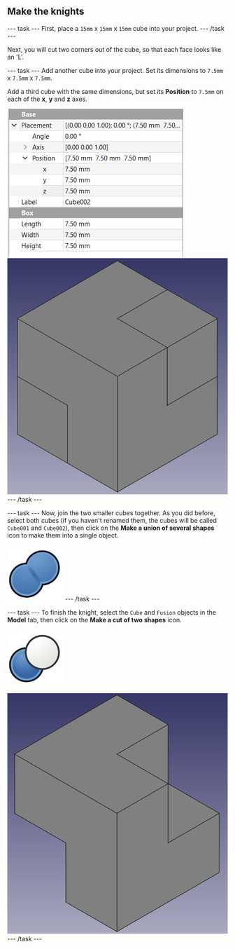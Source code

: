 ## Make the knights

--- task ---
First, place a `15mm` x `15mm` x `15mm` cube into your project.
--- /task ---

Next, you will cut two corners out of the cube, so that each face looks like an 'L'.

--- task ---
Add another cube into your project. Set its dimensions to `7.5mm` x `7.5mm` x `7.5mm`.

Add a third cube with the same dimensions, but set its **Position** to `7.5mm` on each of the **x**, **y** and **z** axes.

![second_cube_properties](images/second_cube_properties.png)
![second_cube_added](images/second_cube_added.png)
--- /task ---

--- task ---
Now, join the two smaller cubes together. As you did before, select both cubes (if you haven't renamed them, the cubes will be called `Cube001` and `Cube002`), then click on the **Make a union of several shapes** icon to make them into a single object.

![Part_Fuse](images/Part_Fuse.png)
--- /task ---

--- task ---
To finish the knight, select the `Cube` and `Fusion` objects in the **Model** tab, then click on the **Make a cut of two shapes** icon.

![Part_Cut](images/Part_Cut.png)

![finished_knight](images/finished_knight.png)
--- /task ---
